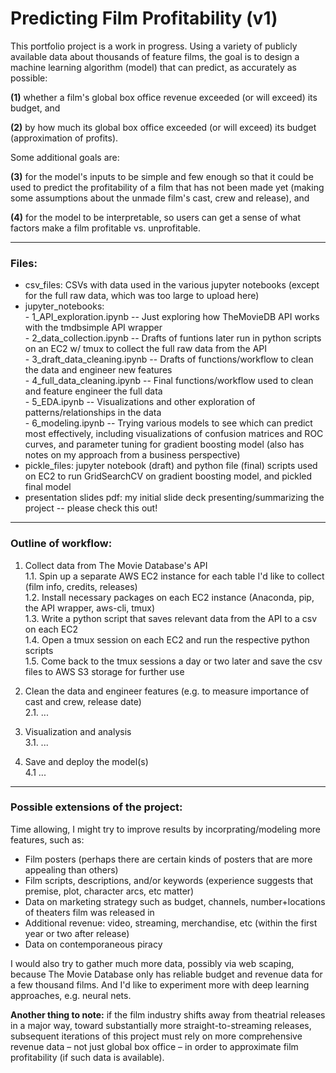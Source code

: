 # **Predicting Film Profitability (v1)**

This portfolio project is a work in progress. Using a variety of publicly available data about thousands of feature films, the goal is to design a machine learning algorithm (model) that can predict, as accurately as possible:  

**(1)** whether a film's global box office revenue exceeded (or will exceed) its budget, and  

**(2)** by how much its global box office exceeded (or will exceed) its budget (approximation of profits).  

Some additional goals are:  

**(3)** for the model's inputs to be simple and few enough so that it could be used to predict the profitability of a film that has not been made yet (making some assumptions about the unmade film's cast, crew and release), and  

**(4)** for the model to be interpretable, so users can get a sense of what factors make a film profitable vs. unprofitable.  

---------------  
### **Files:**  

- csv_files: CSVs with data used in the various jupyter notebooks (except for the full raw data, which was too large to upload here)
- jupyter_notebooks:  
        - 1_API_exploration.ipynb -- Just exploring how TheMovieDB API works with the tmdbsimple API wrapper  
        - 2_data_collection.ipynb -- Drafts of funtions later run in python scripts on an EC2 w/ tmux to collect the full raw data from the API  
        - 3_draft_data_cleaning.ipynb -- Drafts of functions/workflow to clean the data and engineer new features  
        - 4_full_data_cleaning.ipynb -- Final functions/workflow used to clean and feature engineer the full data  
        - 5_EDA.ipynb -- Visualizations and other exploration of patterns/relationships in the data  
        - 6_modeling.ipynb -- Trying various models to see which can predict most effectively, including visualizations of confusion matrices and ROC curves, and parameter tuning for gradient boosting model (also has notes on my approach from a business perspective)  
- pickle_files: jupyter notebook (draft) and python file (final) scripts used on EC2 to run GridSearchCV on gradient boosting model, and pickled final model  
- presentation slides pdf: my initial slide deck presenting/summarizing the project -- please check this out!  

---------------  
### **Outline of workflow:**  

1. Collect data from The Movie Database's API  
        1.1. Spin up a separate AWS EC2 instance for each table I'd like to collect (film info, credits, releases)  
        1.2. Install necessary packages on each EC2 instance (Anaconda, pip, the API wrapper, aws-cli, tmux)  
        1.3. Write a python script that saves relevant data from the API to a csv on each EC2  
        1.4. Open a tmux session on each EC2 and run the respective python scripts  
        1.5. Come back to the tmux sessions a day or two later and save the csv files to AWS S3 storage for further use  

2. Clean the data and engineer features (e.g. to measure importance of cast and crew, release date)  
        2.1. ...  
        
3. Visualization and analysis  
        3.1. ...  

4. Save and deploy the model(s)  
        4.1 ...


---------------  
### **Possible extensions of the project:**  

Time allowing, I might try to improve results by incorprating/modeling more features, such as:  

- Film posters (perhaps there are certain kinds of posters that are more appealing than others)  
- Film scripts, descriptions, and/or keywords (experience suggests that premise, plot, character arcs, etc matter)  
- Data on marketing strategy such as budget, channels, number+locations of theaters film was released in  
- Additional revenue: video, streaming, merchandise, etc (within the first year or two after release)  
- Data on contemporaneous piracy  

I would also try to gather much more data, possibly via web scaping, because The Movie Database only has reliable budget and revenue data for a few thousand films. And I'd like to experiment more with deep learning approaches, e.g. neural nets.  

**Another thing to note:** if the film industry shifts away from theatrial releases in a major way, toward substantially more straight-to-streaming releases, subsequent iterations of this project must rely on more comprehensive revenue data – not just global box office – in order to approximate film profitability (if such data is available).